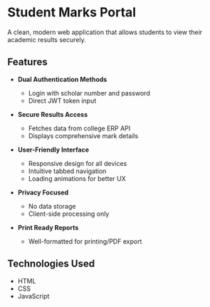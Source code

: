 # Student Marks Portal

A clean, modern web application that allows students to view their academic results securely.

## Features

- **Dual Authentication Methods**
  - Login with scholar number and password
  - Direct JWT token input

- **Secure Results Access**
  - Fetches data from college ERP API
  - Displays comprehensive mark details

- **User-Friendly Interface**
  - Responsive design for all devices
  - Intuitive tabbed navigation
  - Loading animations for better UX

- **Privacy Focused**
  - No data storage
  - Client-side processing only

- **Print Ready Reports**
  - Well-formatted for printing/PDF export

## Technologies Used

- HTML
- CSS
- JavaScript
